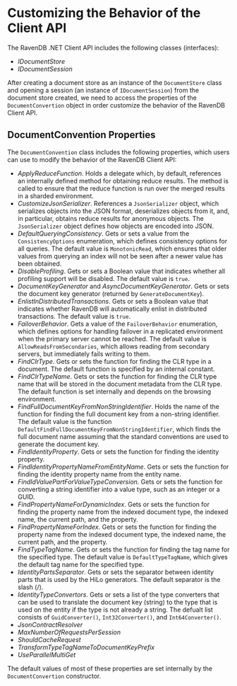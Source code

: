 # Customizing the Behavior of the Client API #
The RavenDB .NET Client API includes the following classes (interfaces):

- <em>IDocumentStore</em>
- <em>IDocumentSession</em>

After creating a document store as an instance of the `DocumentStore` class and opening a session (an instance of `IDocumentSession`) from the document store created, we need to access the properties of the `DocumentConvertion`	 object in order customize the behavior of the RavenDB Client API.

## DocumentConvention Properties ##
The `DocumentConvention` class includes the following properties, which users can use to modify the behavior of the RavenDB Client API:

- <em>ApplyReduceFunction</em>. Holds a delegate which, by default, references an internally defined method for obtaining reduce results. The method is called to ensure that the reduce function is run over the merged results in a sharded environment.
- <em>CustomizeJsonSerializer</em>. References a `JsonSerializer` object, which serializes objects into the JSON format, deserializes objects from it, and, in particular, obtains reduce results for anonymous objects. The `JsonSerializer` object defines how objects are encoded into JSON.
- <em>DefaultQueryingConsistency</em>. Gets or sets a value from the `ConsistencyOptions` enumeration, which defines consistency options for all queries. The default value is `MonotonicRead`, which ensures that older values from querying an index will not be seen after a newer value has been obtained.
- <em>DisableProfiling</em>. Gets or sets a Boolean value that indicates whether all profiling support will be disabled. The default value is `true`. 
- <em>DocumentKeyGenerator</em> and <em>AsyncDocumentKeyGenerator</em>. Gets or sets the document key generator (returned by `GenerateDocumentKey`).
- <em>EnlistInDistributedTransactions</em>. Gets or sets a Boolean value that indicates whether RavenDB will automatically enlist in distributed transactions. The default value is `true`.
- <em>FailoverBehavior</em>. Gets a value of the  `FailoverBehavior` enumeration, which defines options for handling failover in a replicated environment when the primary server cannot be reached. The default value is `AllowReadsFromSecondaries`, which allows reading from secondary servers, but immediately fails writing to them.
- <em>FindClrType</em>. Gets or sets the function for finding the CLR type in a document. The default function is specified by an internal constant.
- <em>FindClrTypeName</em>. Gets or sets the function for finding the CLR type name that will be stored in the document metadata from the CLR type. The default function is set internally and depends on the browsing environment.
- <em>FindFullDocumentKeyFromNonStringIdentifier</em>. Holds the name of the function for finding the full document key from a non-string identifier. The default value is the function `DefaultFindFullDocumentKeyFromNonStringIdentifier`, which finds the full document name assuming that the standard conventions are used to generate the document key.
- <em>FindIdentityProperty</em>. Gets or sets the function for finding the identity property.
- <em>FindIdentityPropertyNameFromEntityName</em>. Gets or sets the function for finding the identity property name from the entity name.
- <em>FindIdValuePartForValueTypeConversion</em>. Gets or sets the function for converting a string identifier into a value type, such as an integer or a GUID.
- <em>FindPropertyNameForDynamicIndex</em>. Gets or sets the function for finding the property name from the indexed document type, the indexed name, the current path, and the property.
- <em>FindPropertyNameForIndex</em>. Gets or sets the function for finding the property name from the indexed document type, the indexed name, the current path, and the property.
- <em>FindTypeTagName</em>. Gets or sets the function for finding the tag name for the specified type. The default value is `DefaultTypeTagName`, which gives the default tag name for the specified type.
- <em>IdentityPartsSeparator</em>. Gets or sets the  separator between identity parts that is used by the HiLo generators. The default separator is the slash (/).
- <em>IdentityTypeConvertors</em>. Gets or sets a list of the type converters that can be used to translate the document key (string) to the type that is used on the entity if the type is not already a string. The defualt list consists of `GuidConverter()`, `Int32Converter()`, and `Int64Converter()`.
- <em>JsonContractResolver</em>
- <em>MaxNumberOfRequestsPerSession</em>
- <em>ShouldCacheRequest</em>
- <em>TransformTypeTagNameToDocumentKeyPrefix</em>
- <em>UseParallelMultiGet</em>

The default values of most of these properties are set internally by the <code>DocumentConvertion</code> constructor.





